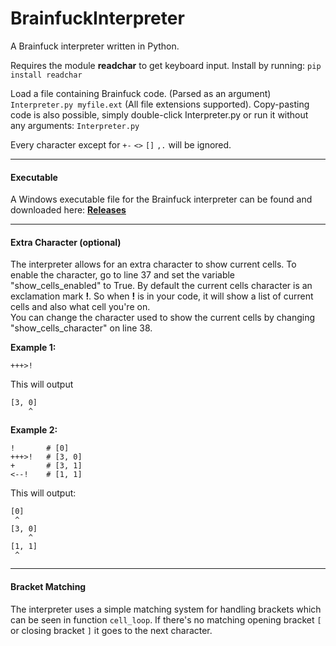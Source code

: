# BrainfuckInterpreter
A Brainfuck interpreter written in Python.

Requires the module **readchar** to get keyboard input.
Install by running: `pip install readchar`

Load a file containing Brainfuck code. (Parsed as an argument) `Interpreter.py myfile.ext` (All file extensions supported).
Copy-pasting code is also possible, simply double-click Interpreter.py or run it without any arguments: `Interpreter.py`

Every character except for `+-` `<>` `[]` `,.` will be ignored.

----

#### Executable
A Windows executable file for the Brainfuck interpreter can be found and downloaded here: **[Releases](https://github.com/BenTearzz/BrainfuckInterpreter/releases)**

----

#### Extra Character (optional)
The interpreter allows for an extra character to show current cells. To enable the character, go to line 37 and set the variable "show_cells_enabled" to True. By default the current cells character is an exclamation mark **!**. So when **!** is in your code, it will show a list of current cells and also what cell you're on.  
You can change the character used to show the current cells by changing "show_cells_character" on line 38.  

**Example 1:**  
```
+++>!
```  
This will output
```
[3, 0]
    ^
```  

**Example 2:**  
```
!       # [0]
+++>!   # [3, 0]
+       # [3, 1]
<--!    # [1, 1]
```  
This will output:
```
[0]
 ^
[3, 0]
    ^
[1, 1]
 ^
```  

----

#### Bracket Matching
The interpreter uses a simple matching system for handling brackets which can be seen in function `cell_loop`. If there's no matching opening bracket `[` or closing bracket `]` it goes to the next character.
